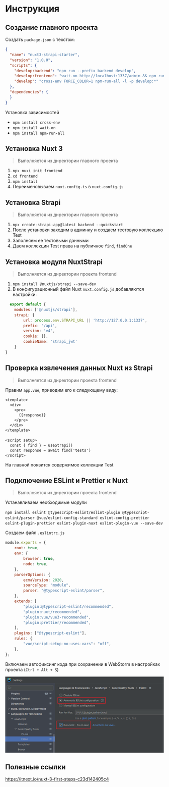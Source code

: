 # Инструкция

## Создание главного проекта

Создать `package.json` с текстом:

```json
{
  "name": "nuxt3-strapi-starter",
  "version": "1.0.0",
  "scripts": {
    "develop:backend": "npm run --prefix backend develop",
    "develop:frontend": "wait-on http://localhost:1337/admin && npm run --prefix frontend dev",
    "develop": "cross-env FORCE_COLOR=1 npm-run-all -l -p develop:*"
  },
  "dependencies": {
  }
}
```

Установка зависимостей

- `npm install cross-env`
- `npm install wait-on`
- `npm install npm-run-all`

## Установка Nuxt 3

> Выполняется из директории главного проекта

1. `npx nuxi init frontend`
2. `cd frontend`
3. `npm install`
4. Переименовываем `nuxt.config.ts` в `nuxt.config.js` 

## Установка Strapi

> Выполняется из директории главного проекта

1. `npx create-strapi-app@latest backend --quickstart`
2. После установки заходим в админку и создаем тестовую коллекцию Test
3. Заполняем ее тестовыми данными
4. Даем коллекции Test права на публичное `find`, `findOne`

## Установка модуля NuxtStrapi

> Выполняется из директории проекта frontend

1. `npm install @nuxtjs/strapi --save-dev`
2. В конфигурационный файл Nuxt `nuxt.config.js` добавляются настройки:
```javascript
  export default {  
    modules: ['@nuxtjs/strapi'],  
    strapi: {  
        url: process.env.STRAPI_URL || 'http://127.0.0.1:1337',  
        prefix: '/api',  
        version: 'v4',  
        cookie: {},  
        cookieName: 'strapi_jwt'
    }
}
```

## Проверка извлечения данных Nuxt из Strapi

> Выполняется из директории проекта frontend

Правим `app.vue`, приводим его к следующему виду:

```vue
<template>
  <div>
    <pre>
      {{response}}
    </pre>
  </div>
</template>

<script setup>
  const { find } = useStrapi()
  const response = await find('tests')
</script>
```

На главной появится содержимое коллекции Test

## Подключение ESLint и Prettier к Nuxt

> Выполняется из директории проекта frontend

Устанавливаем необходимые модули

`npm install eslint @typescript-eslint/eslint-plugin @typescript-eslint/parser @vue/eslint-config-standard eslint-config-prettier eslint-plugin-prettier eslint-plugin-nuxt eslint-plugin-vue --save-dev`

Создаем файл `.eslintrc.js`

```javascript
module.exports = {
    root: true,
    env: {
        browser: true,
        node: true,
    },
    parserOptions: {
        ecmaVersion: 2020,
        sourceType: "module",
        parser: "@typescript-eslint/parser",
    },
    extends: [
        "plugin:@typescript-eslint/recommended",
        "plugin:nuxt/recommended",
        "plugin:vue/vue3-recommended",
        "plugin:prettier/recommended",
    ],
    plugins: ["@typescript-eslint"],
    rules: {
        "vue/script-setup-no-uses-vars": "off",
    },
};
```
Включаем автофиксинг кода при сохранении в WebStorm в настройках проекта (`Ctrl + Alt + S`)

![](./readme-eslint.png)

## Полезные ссылки

https://itnext.io/nuxt-3-first-steps-c23d142405c4
